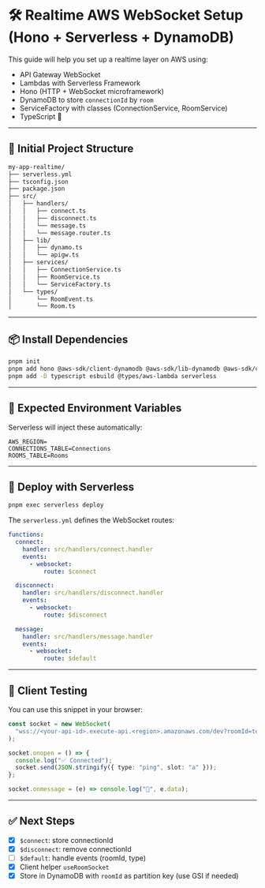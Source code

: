 # 🛠️ Realtime AWS WebSocket Setup (Hono + Serverless + DynamoDB)

This guide will help you set up a realtime layer on AWS using:

- API Gateway WebSocket
- Lambdas with Serverless Framework
- Hono (HTTP + WebSocket microframework)
- DynamoDB to store `connectionId` by `room`
- ServiceFactory with classes (ConnectionService, RoomService)
- TypeScript 🧠

---

## 🧱 Initial Project Structure

```bash
my-app-realtime/
├── serverless.yml
├── tsconfig.json
├── package.json
├── src/
│   ├── handlers/
│   │   ├── connect.ts
│   │   ├── disconnect.ts
│   │   └── message.ts
│   │   └── message.router.ts
│   ├── lib/
│   │   ├── dynamo.ts
│   │   └── apigw.ts
│   ├── services/
│   │   ├── ConnectionService.ts
│   │   ├── RoomService.ts
│   │   └── ServiceFactory.ts
│   └── types/
│       └── RoomEvent.ts
│       └── Room.ts
```

---

## 📦 Install Dependencies

```bash
pnpm init
pnpm add hono @aws-sdk/client-dynamodb @aws-sdk/lib-dynamodb @aws-sdk/client-apigatewaymanagementapi
pnpm add -D typescript esbuild @types/aws-lambda serverless
```

---

## 🧪 Expected Environment Variables

Serverless will inject these automatically:

```env
AWS_REGION=
CONNECTIONS_TABLE=Connections
ROOMS_TABLE=Rooms
```

---

## 🚀 Deploy with Serverless

```bash
pnpm exec serverless deploy
```

The `serverless.yml` defines the WebSocket routes:

```yaml
functions:
  connect:
    handler: src/handlers/connect.handler
    events:
      - websocket:
          route: $connect

  disconnect:
    handler: src/handlers/disconnect.handler
    events:
      - websocket:
          route: $disconnect

  message:
    handler: src/handlers/message.handler
    events:
      - websocket:
          route: $default
```

---

## 🧪 Client Testing

You can use this snippet in your browser:

```ts
const socket = new WebSocket(
  "wss://<your-api-id>.execute-api.<region>.amazonaws.com/dev?roomId=test-room&slot=a"
);

socket.onopen = () => {
  console.log("✅ Connected");
  socket.send(JSON.stringify({ type: "ping", slot: "a" }));
};

socket.onmessage = (e) => console.log("📨", e.data);
```

---

## ✅ Next Steps

- [x] `$connect`: store connectionId
- [x] `$disconnect`: remove connectionId
- [ ] `$default`: handle events (roomId, type)
- [x] Client helper `useRoomSocket`
- [x] Store in DynamoDB with `roomId` as partition key (use GSI if needed)
